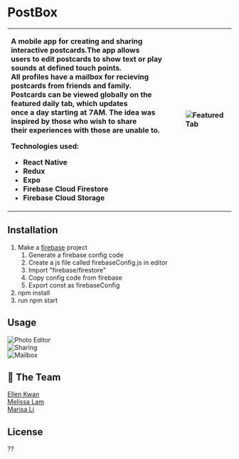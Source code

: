 # PostBox
<table>
 <tr>
    <td><b>

A mobile app for creating and sharing interactive postcards.The app allows  <br />
users to edit postcards to show text or play sounds at defined touch points. <br />
All profiles have a mailbox for recieving postcards from friends and family. <br />
Postcards can be viewed globally on the featured daily tab, which updates <br />
once a day starting at 7AM. The idea was inspired by those who wish to share <br />
their experiences with those are unable to.

Technologies used:
 - React Native
 - Redux
 - Expo
 - Firebase Cloud Firestore
 - Firebase Cloud Storage
</b></td>
    <td><b>
  ![Featured Tab](assets/featured.gif)
 </b></td>
 </tr>
</table>



## Installation
1. Make a [firebase](https://console.firebase.google.com/) project
    1. Generate a firebase config code
    2. Create a js file called firebaseConfig.js in editor
    3. Import "firebase/firestore"
    4. Copy config code from firebase 
    5. Export const as firebaseConfig 
2. npm install
3. run npm start

## Usage
![Photo Editor](assets/photoEditor.gif)<br />
![Sharing](assets/sharing.gif)<br />
![Mailbox](assets/Mailbox.gif)<br />

## :purple_heart:  The Team
[Ellen Kwan](https://github.com/ellie1226) <br />
[Melissa Lam](https://github.com/mlam0527) <br />
[Marisa Li](https://github.com/marisasusanli)

## License
??
